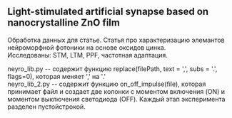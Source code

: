 ## Light-stimulated artificial synapse based on nanocrystalline ZnO film

Обработка данных для статье. Статья про характеризацию элемантов нейроморфной фотоники на основе оксидов цинка.   
Исследованы: STM, LTM, PPF, частотная адаптация.  

neyro_lib.py -- содержит функцию replace(filePath, text = ',', subs = '.', flags=0), которая меняет ',' на '.'  
neyro_lib_2.py -- содержит функцию on_off_impulse(file), которая принимает файл и создает две колонки с моментом включения (ON) и моментом выключения светодиода (OFF). Каждый этап эксперимента разделен пустойстрокой.  
